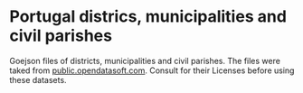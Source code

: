 # Portugal districs, municipalities and civil parishes
Goejson files of districts, municipalities and civil parishes. The files were taked from [public.opendatasoft.com](https://public.opendatasoft.com/). Consult for their Licenses before using these datasets.
